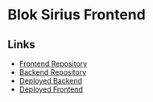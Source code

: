 # Blok Sirius Frontend

## Links

- [Frontend Repository](https://github.com/rarogbennu/blok-sirius-frontend/tree/production)
- [Backend Repository](https://github.com/svdf18/blok_sirius_projekt_backend/tree/sprint7)
- [Deployed Backend](https://blok-sirius-backend.azurewebsites.net/)
- [Deployed Frontend](https://rarogbennu.github.io/blok-sirius-frontend/#/)
